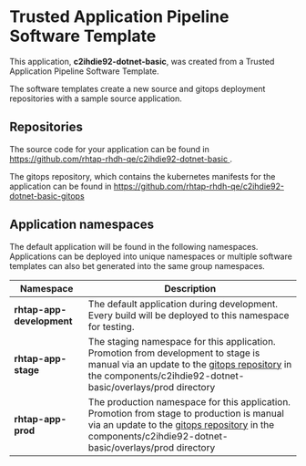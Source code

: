 # Trusted Application Pipeline Software Template

This application, **c2ihdie92-dotnet-basic**, was created from a Trusted Application Pipeline Software Template.

The software templates create a new source and gitops deployment repositories with a sample source application. 

## Repositories

The source code for your application can be found in [https://github.com/rhtap-rhdh-qe/c2ihdie92-dotnet-basic ](https://github.com/rhtap-rhdh-qe/c2ihdie92-dotnet-basic ).
 
The gitops repository, which contains the kubernetes manifests for the application can be found in 
[https://github.com/rhtap-rhdh-qe/c2ihdie92-dotnet-basic-gitops ](https://github.com/rhtap-rhdh-qe/c2ihdie92-dotnet-basic-gitops ) 

## Application namespaces 

The default application will be found in the following namespaces. Applications can be deployed into unique namespaces or multiple software templates can also bet generated into the same group namespaces.  

|  Namespace   |  Description   |  
| -------- | -------- |   
| **rhtap-app-development** | The default application during development. Every build will be deployed to this namespace for testing. | 
| **rhtap-app-stage** | The staging namespace for this application. Promotion from development to stage is manual via an update to the [gitops repository](https://github.com/rhtap-rhdh-qe/c2ihdie92-dotnet-basic-gitops ) in the components/c2ihdie92-dotnet-basic/overlays/prod directory |  
| **rhtap-app-prod** | The production namespace for this application. Promotion from stage to production is manual via an update to the [gitops repository](https://github.com/rhtap-rhdh-qe/c2ihdie92-dotnet-basic-gitops ) in the components/c2ihdie92-dotnet-basic/overlays/prod directory | 
